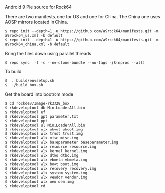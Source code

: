 Android 9 Pie source for Rock64

There are two manifests, one for US and one for China. 
The China one uses AOSP mirrors located in China.

```
$ repo init --depth=1 -u https://github.com/a9rock64/manifests.git -m a9rock64_us.xml -b default
$ repo init --depth=1 -u https://github.com/a9rock64/manifests.git -m a9rock64_china.xml -b default
```

Bring the files down using parallel threads

```
$ repo sync  -f -c --no-clone-bundle --no-tags -j$(nproc --all)
```

To build

```
$  . build/envsetup.sh
$  ./build_box.sh
```

Get the board into bootrom mode

```
$ cd rockdev/Image-rk3328_box
$ rkdeveloptool db MiniLoaderAll.bin
$ rkdeveloptool ef
$ rkdeveloptool gpt parameter.txt
$ rkdeveloptool ppt
$ rkdeveloptool ul MiniLoaderAll.bin
$ rkdeveloptool wlx uboot uboot.img
$ rkdeveloptool wlx trust trust.img
$ rkdeveloptool wlx misc misc.img
$ rkdeveloptool wlx baseparameter baseparameter.img
$ rkdeveloptool wlx resource resource.img
$ rkdeveloptool wlx kernel kernel.img
$ rkdeveloptool wlx dtbo dtbo.img
$ rkdeveloptool wlx vbmeta vbmeta.img
$ rkdeveloptool wlx boot boot.img
$ rkdeveloptool wlx recovery recovery.img
$ rkdeveloptool wlx system system.img
$ rkdeveloptool wlx vendor vendor.img
$ rkdeveloptool wlx oem oem.img
$ rkdeveloptool rd
```

